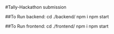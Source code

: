 #Tally-Hackathon submission

##To Run backend:
cd ./backend/
npm i
npm start

##To Run frontend:
cd ./frontend/
npm i
npm start
